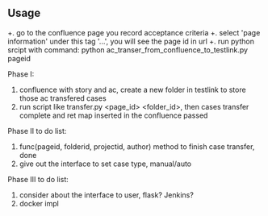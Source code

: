 ## Usage
+. go to the confluence page you record acceptance criteria
+. select 'page information' under this tag '...', you will see the page id in url
+. run python srcipt with command: python ac_transer_from_confluence_to_testlink.py pageid     

Phase I:
1. confluence with story and ac, create a new folder in testlink to store those ac transfered cases
2. run script like transfer.py <page_id> <folder_id>, then cases transfer complete and ret map inserted in the confluence passed

Phase II to do list:
1. func(pageid, folderid, projectid, author) method to finish case transfer, done
2. give out the interface to set case type, manual/auto

Phase III to do list:
1. consider about the interface to user, flask? Jenkins?
2. docker impl
